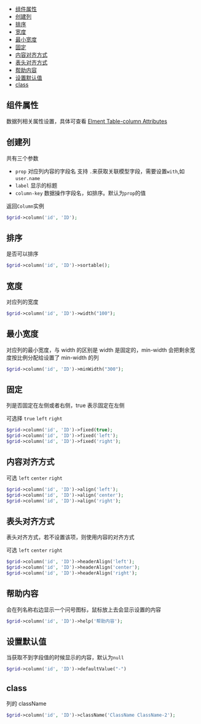 

- [组件属性](#组件属性)
- [创建列](#创建列)
- [排序](#排序)
- [宽度](#宽度)
- [最小宽度](#最小宽度)
- [固定](#固定)
- [内容对齐方式](#内容对齐方式)
- [表头对齐方式](#表头对齐方式)
- [帮助内容](#帮助内容)
- [设置默认值](#设置默认值)
- [class](#class)
  

## 组件属性
数据列相关属性设置，具体可查看 [Elment Table-column Attributes](https://element.eleme.cn/#/zh-CN/component/table)

## 创建列
共有三个参数

- `prop` 对应列内容的字段名 支持 `.`来获取关联模型字段，需要设置`with`,如`user.name`
- `label` 显示的标题
- `column-key` 数据操作字段名，如排序。默认为`prop`的值

返回`Column`实例
```php
$grid->column('id', 'ID');
```

## 排序

是否可以排序

```php
$grid->column('id', 'ID')->sortable();
```
## 宽度

对应列的宽度

```php
$grid->column('id', 'ID')->width("100");
```

## 最小宽度

对应列的最小宽度，与 width 的区别是 width 是固定的，min-width 会把剩余宽度按比例分配给设置了 min-width 的列

```php
$grid->column('id', 'ID')->minWidth("300");
```

## 固定

列是否固定在左侧或者右侧，true 表示固定在左侧

可选择 `true` `left` `right`

```php
$grid->column('id', 'ID')->fixed(true);
$grid->column('id', 'ID')->fixed('left');
$grid->column('id', 'ID')->fixed('right');
```

## 内容对齐方式

可选 `left` `center` `right`

```php
$grid->column('id', 'ID')->align('left');
$grid->column('id', 'ID')->align('center');
$grid->column('id', 'ID')->align('right');
```
## 表头对齐方式

表头对齐方式，若不设置该项，则使用内容的对齐方式

可选 `left` `center` `right`

```php
$grid->column('id', 'ID')->headerAlign('left');
$grid->column('id', 'ID')->headerAlign('center');
$grid->column('id', 'ID')->headerAlign('right');
```

<a name="帮助内容"></a>
## 帮助内容
会在列名称右边显示一个问号图标，鼠标放上去会显示设置的内容
```php
$grid->column('id', 'ID')->help('帮助内容');
```
<a name="设置默认值"></a>
## 设置默认值

当获取不到字段值的时候显示的内容，默认为`null`

```php
$grid->column('id', 'ID')->defaultValue("-")
```
<a name="class"></a>
## class

列的 className

```php
$grid->column('id', 'ID')->className('ClassName ClassName-2');
```